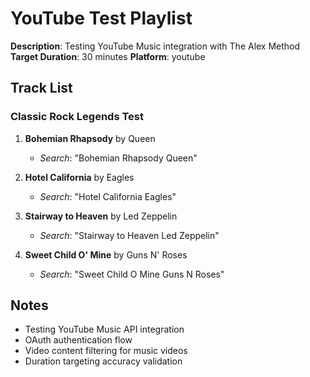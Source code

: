# YouTube Test Playlist

**Description**: Testing YouTube Music integration with The Alex Method
**Target Duration**: 30 minutes
**Platform**: youtube

## Track List

### Classic Rock Legends Test

1. **Bohemian Rhapsody** by Queen
   - *Search*: "Bohemian Rhapsody Queen"

2. **Hotel California** by Eagles
   - *Search*: "Hotel California Eagles"

3. **Stairway to Heaven** by Led Zeppelin
   - *Search*: "Stairway to Heaven Led Zeppelin"

4. **Sweet Child O' Mine** by Guns N' Roses
   - *Search*: "Sweet Child O Mine Guns N Roses"

## Notes
- Testing YouTube Music API integration
- OAuth authentication flow
- Video content filtering for music videos
- Duration targeting accuracy validation
